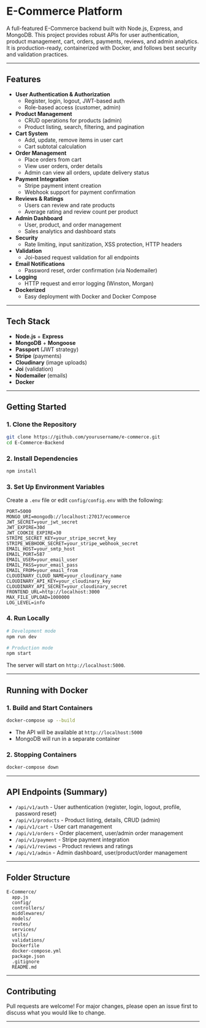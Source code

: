 # E-Commerce Platform

A full-featured E-Commerce backend built with Node.js, Express, and MongoDB. This project provides robust APIs for user authentication, product management, cart, orders, payments, reviews, and admin analytics. It is production-ready, containerized with Docker, and follows best security and validation practices.

---

## Features

- **User Authentication & Authorization**
  - Register, login, logout, JWT-based auth
  - Role-based access (customer, admin)
- **Product Management**
  - CRUD operations for products (admin)
  - Product listing, search, filtering, and pagination
- **Cart System**
  - Add, update, remove items in user cart
  - Cart subtotal calculation
- **Order Management**
  - Place orders from cart
  - View user orders, order details
  - Admin can view all orders, update delivery status
- **Payment Integration**
  - Stripe payment intent creation
  - Webhook support for payment confirmation
- **Reviews & Ratings**
  - Users can review and rate products
  - Average rating and review count per product
- **Admin Dashboard**
  - User, product, and order management
  - Sales analytics and dashboard stats
- **Security**
  - Rate limiting, input sanitization, XSS protection, HTTP headers
- **Validation**
  - Joi-based request validation for all endpoints
- **Email Notifications**
  - Password reset, order confirmation (via Nodemailer)
- **Logging**
  - HTTP request and error logging (Winston, Morgan)
- **Dockerized**
  - Easy deployment with Docker and Docker Compose

---

## Tech Stack
- **Node.js** + **Express**
- **MongoDB** + **Mongoose**
- **Passport** (JWT strategy)
- **Stripe** (payments)
- **Cloudinary** (image uploads)
- **Joi** (validation)
- **Nodemailer** (emails)
- **Docker**

---

## Getting Started

### 1. Clone the Repository
```bash
git clone https://github.com/yourusername/e-commerce.git
cd E-Commerce-Backend
```

### 2. Install Dependencies
```bash
npm install
```

### 3. Set Up Environment Variables
Create a `.env` file or edit `config/config.env` with the following:
```
PORT=5000
MONGO_URI=mongodb://localhost:27017/ecommerce
JWT_SECRET=your_jwt_secret
JWT_EXPIRE=30d
JWT_COOKIE_EXPIRE=30
STRIPE_SECRET_KEY=your_stripe_secret_key
STRIPE_WEBHOOK_SECRET=your_stripe_webhook_secret
EMAIL_HOST=your_smtp_host
EMAIL_PORT=587
EMAIL_USER=your_email_user
EMAIL_PASS=your_email_pass
EMAIL_FROM=your_email_from
CLOUDINARY_CLOUD_NAME=your_cloudinary_name
CLOUDINARY_API_KEY=your_cloudinary_key
CLOUDINARY_API_SECRET=your_cloudinary_secret
FRONTEND_URL=http://localhost:3000
MAX_FILE_UPLOAD=1000000
LOG_LEVEL=info
```

### 4. Run Locally
```bash
# Development mode
npm run dev

# Production mode
npm start
```
The server will start on `http://localhost:5000`.

---

## Running with Docker

### 1. Build and Start Containers
```bash
docker-compose up --build
```
- The API will be available at `http://localhost:5000`
- MongoDB will run in a separate container

### 2. Stopping Containers
```bash
docker-compose down
```

---

## API Endpoints (Summary)
- `/api/v1/auth` - User authentication (register, login, logout, profile, password reset)
- `/api/v1/products` - Product listing, details, CRUD (admin)
- `/api/v1/cart` - User cart management
- `/api/v1/orders` - Order placement, user/admin order management
- `/api/v1/payment` - Stripe payment integration
- `/api/v1/reviews` - Product reviews and ratings
- `/api/v1/admin` - Admin dashboard, user/product/order management

---

## Folder Structure
```
E-Commerce/
  app.js
  config/
  controllers/
  middlewares/
  models/
  routes/
  services/
  utils/
  validations/
  Dockerfile
  docker-compose.yml
  package.json
  .gitignore
  README.md
```

---

## Contributing
Pull requests are welcome! For major changes, please open an issue first to discuss what you would like to change.

---
